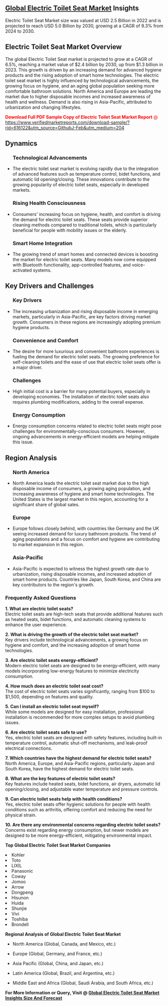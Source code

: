<h2><a href="https://www.verifiedmarketreports.com/download-sample/?rid=616122&amp;utm_source=GithubJ&amp;utm_medium=204" target="_blank">Global Electric Toilet Seat Market</a> Insights</h2><p>Electric Toilet Seat Market size was valued at USD 2.5 Billion in 2022 and is projected to reach USD 5.0 Billion by 2030, growing at a CAGR of 9.3% from 2024 to 2030.</p><p> <h2>Electric Toilet Seat Market Overview</h2> <p>The global Electric Toilet Seat market is projected to grow at a CAGR of 6.5%, reaching a market value of $2.4 billion by 2030, up from $1.3 billion in 2023. This growth is driven by an increasing demand for advanced hygiene products and the rising adoption of smart home technologies. The electric toilet seat market is highly influenced by technological advancements, the growing focus on hygiene, and an aging global population seeking more comfortable bathroom solutions. North America and Europe are leading the market due to higher disposable incomes and increased awareness of health and wellness. Demand is also rising in Asia-Pacific, attributed to urbanization and changing lifestyles.</p> <p><p><span class=""><span style="color: #ff0000;"><strong>Download Full PDF Sample Copy of Electric Toilet Seat Market Report</strong> @ </span><a href="https://www.verifiedmarketreports.com/download-sample/?rid=616122&amp;utm_source=GithubJ-Feb&amp;utm_medium=204" target="_blank">https://www.verifiedmarketreports.com/download-sample/?rid=616122&amp;utm_source=GithubJ-Feb&amp;utm_medium=204</a></span></p></p> <h2>Dynamics</h2> <ul> <h3>Technological Advancements</h3> <li>The electric toilet seat market is evolving rapidly due to the integration of advanced features such as temperature control, bidet functions, and automatic lid opening/closing. These innovations contribute to the growing popularity of electric toilet seats, especially in developed markets.</li> <h3>Rising Health Consciousness</h3> <li>Consumers' increasing focus on hygiene, health, and comfort is driving the demand for electric toilet seats. These seats provide superior cleaning methods compared to traditional toilets, which is particularly beneficial for people with mobility issues or the elderly.</li> <h3>Smart Home Integration</h3> <li>The growing trend of smart homes and connected devices is boosting the market for electric toilet seats. Many models now come equipped with Bluetooth functionality, app-controlled features, and voice-activated systems.</li> </ul> <h2>Key Drivers and Challenges</h2> <ul> <h3>Key Drivers</h3> <li>The increasing urbanization and rising disposable income in emerging markets, particularly in Asia-Pacific, are key factors driving market growth. Consumers in these regions are increasingly adopting premium hygiene products.</li> <h3>Convenience and Comfort</h3> <li>The desire for more luxurious and convenient bathroom experiences is fueling the demand for electric toilet seats. The growing preference for self-cleaning toilets and the ease of use that electric toilet seats offer is a major driver.</li> <h3>Challenges</h3> <li>High initial cost is a barrier for many potential buyers, especially in developing economies. The installation of electric toilet seats also requires plumbing modifications, adding to the overall expense.</li> <h3>Energy Consumption</h3> <li>Energy consumption concerns related to electric toilet seats might pose challenges for environmentally-conscious consumers. However, ongoing advancements in energy-efficient models are helping mitigate this issue.</li> </ul> <h2>Region Analysis</h2> <ul> <h3>North America</h3> <li>North America leads the electric toilet seat market due to the high disposable income of consumers, a growing aging population, and increasing awareness of hygiene and smart home technologies. The United States is the largest market in this region, accounting for a significant share of global sales.</li> <h3>Europe</h3> <li>Europe follows closely behind, with countries like Germany and the UK seeing increased demand for luxury bathroom products. The trend of aging populations and a focus on comfort and hygiene are contributing to market expansion in this region.</li> <h3>Asia-Pacific</h3> <li>Asia-Pacific is expected to witness the highest growth rate due to urbanization, rising disposable incomes, and increased adoption of smart home products. Countries like Japan, South Korea, and China are key contributors to the region's growth.</li> </ul> <h3>Frequently Asked Questions</h3> <p><b>1. What are electric toilet seats?</b><br>Electric toilet seats are high-tech seats that provide additional features such as heated seats, bidet functions, and automatic cleaning systems to enhance the user experience.</p> <p><b>2. What is driving the growth of the electric toilet seat market?</b><br>Key drivers include technological advancements, a growing focus on hygiene and comfort, and the increasing adoption of smart home technologies.</p> <p><b>3. Are electric toilet seats energy-efficient?</b><br>Modern electric toilet seats are designed to be energy-efficient, with many models incorporating low-energy features to minimize electricity consumption.</p> <p><b>4. How much does an electric toilet seat cost?</b><br>The cost of electric toilet seats varies significantly, ranging from $100 to $1,500, depending on features and quality.</p> <p><b>5. Can I install an electric toilet seat myself?</b><br>While some models are designed for easy installation, professional installation is recommended for more complex setups to avoid plumbing issues.</p> <p><b>6. Are electric toilet seats safe to use?</b><br>Yes, electric toilet seats are designed with safety features, including built-in temperature control, automatic shut-off mechanisms, and leak-proof electrical connections.</p> <p><b>7. Which countries have the highest demand for electric toilet seats?</b><br>North America, Europe, and Asia-Pacific regions, particularly Japan and South Korea, have the highest demand for electric toilet seats.</p> <p><b>8. What are the key features of electric toilet seats?</b><br>Key features include heated seats, bidet functions, air dryers, automatic lid opening/closing, and adjustable water temperature and pressure controls.</p> <p><b>9. Can electric toilet seats help with health conditions?</b><br>Yes, electric toilet seats offer hygienic solutions for people with health conditions such as arthritis, offering comfort and reducing the need for physical strain.</p> <p><b>10. Are there any environmental concerns regarding electric toilet seats?</b><br>Concerns exist regarding energy consumption, but newer models are designed to be more energy-efficient, mitigating environmental impact.</p> </p><p><strong>Top Global Electric Toilet Seat Market Companies</strong></p><div data-test-id=""><p><li>Kohler</li><li> Toto</li><li> LIXIL</li><li> Panasonic</li><li> Coway</li><li> Jomoo</li><li> Arrow</li><li> Dongpeng</li><li> Hisunon</li><li> Huida</li><li> Shunjie</li><li> Vivi</li><li> Toshiba</li><li> Brondell</li></p><div><strong>Regional Analysis of&nbsp;Global Electric Toilet Seat Market</strong></div><ul><li dir="ltr"><p dir="ltr">North America&nbsp;(Global, Canada, and Mexico, etc.)</p></li><li dir="ltr"><p dir="ltr">Europe (Global, Germany, and France, etc.)</p></li><li dir="ltr"><p dir="ltr">Asia Pacific&nbsp;(Global, China, and Japan, etc.)</p></li><li dir="ltr"><p dir="ltr">Latin America&nbsp;(Global, Brazil, and Argentina, etc.)</p></li><li dir="ltr">Middle East and Africa&nbsp;(Global, Saudi Arabia, and South Africa, etc.)</li></ul><p><strong>For More Information or Query, Visit @&nbsp;</strong><strong><a href="https://www.verifiedmarketreports.com/product/electric-toilet-seat-market/?utm_source=GithubJ&amp;utm_medium=204" target="_blank">Global Electric Toilet Seat Market Insights Size And Forecast</a></strong></p></div>
